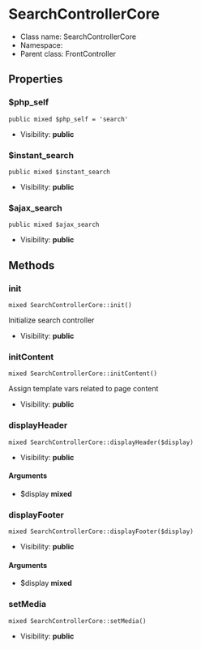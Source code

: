 SearchControllerCore
===============






* Class name: SearchControllerCore
* Namespace: 
* Parent class: FrontController





Properties
----------


### $php_self

    public mixed $php_self = 'search'





* Visibility: **public**


### $instant_search

    public mixed $instant_search





* Visibility: **public**


### $ajax_search

    public mixed $ajax_search





* Visibility: **public**


Methods
-------


### init

    mixed SearchControllerCore::init()

Initialize search controller



* Visibility: **public**




### initContent

    mixed SearchControllerCore::initContent()

Assign template vars related to page content



* Visibility: **public**




### displayHeader

    mixed SearchControllerCore::displayHeader($display)





* Visibility: **public**


#### Arguments
* $display **mixed**



### displayFooter

    mixed SearchControllerCore::displayFooter($display)





* Visibility: **public**


#### Arguments
* $display **mixed**



### setMedia

    mixed SearchControllerCore::setMedia()





* Visibility: **public**



